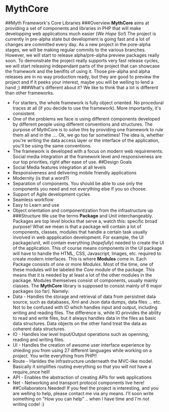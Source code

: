 # MythCore
##Myth Framework's Core Libraries
###Overview
**MythCore** aims at providing a set of components and libraries in PHP that will make developping web applications much easier (*We Hope So!*)
The project is currently in pre-alpha state but development is going fast and a lot of changes are committed every day.
As a new project in the pore-alpha stages, we will be making regular commits to the various branches. However, we will start to release alpha/pre-alpha preview packages really soon.
To demonstrate the project really supports very fast release cycles, we will start releasing independant parts of the project that can showcase the framework and the benifits of using it.
Those pre-alpha and alpha releases are in no way production ready, but they are good to preview the project and if it peeks your interest, maybe you will be welling to lend a hand ;)
###What's different about it?
We like to think that a lot is different than other frameworks.
* For starters, the whole framework is fully object oriented.
No procedural traces at all (if you decide to use the framework). More importantly, it's consistent.
* One of the problems we face is using different components developed by different people using different conventions and structures.
The purpose of MythCore is to solve this by providing one framework to rule them all and in the .... Ok, we go too far sometimes!
The idea is, whether you're writing the data access layer or the interface of the application, you'll be using the same conventions.
* The framework is developed with a focus on modern web requirements. Social media integration at the framework level and responsiveness are our top priorities, right after ease of use.
##Design Goals
* Social Media features integration at all levels
* Responsiveness and delivering mobile friendly applications
* Modernity (is that a word?)
* Separation of components. You should be able to use only the components you need and not everything else if you so choose.
* Support of Agile development cycles
* Seamless workflow
* Easy to Learn and use
* Object orientation and componentization from the infrastructure up
###Structure
We use the terms **Package** and Unit interchangeably. Packages are top level blocks that serve a, watch this: specific broad purpose!
What we mean is that a package will contain a lot of components, classes, modules that handle a certain task usually involved in web appplication development. For example, the UI package/unit, will contain everything (*hopefully*) needed to create the UI of the application. This of course means components in the UI package will have to handle the HTML, CSS, Javascript, Images, etc. required to create modern interfaces.
This is where **Modules** come in. Each Package consists of one or more *Modules*. Most of the time, one of these modules will be labeled the *Core* module of the package. This means that it is needed by at least a lot of the other modules in the package.
Modules themselves consist of components, usually mainly classes.
The **MythCore** library is supposed to consist mainly of 6 major packages (so far). Namely:
* Data - Handles the storage and retrieval of data from persistnet data source, such as databases, Xml and Json data dumps, data files ... etc. Not to be confused with IO which handles input and output, including writing and reading files. The difference is, while IO provides the ability to read and write files, but it always handles data in the files as basic data structures. Data objects on the other hand treat the data as coherent data structures.
* IO - Handles low level Input/Output operations such as openning, reading and writing files.
* UI - Handles the creation of awsome user interface experience by shieding you from using 27 different languages while working on a project. You write everything from PHP!!
* Route - Hanldes the infrastructure underneath the MVC-like model. Basically it simplifies routing everything so that you will not have a require_once hell!
* API - Enables the abstraction of creating APIs for web applications
* Net - Networking and transport protocol components live here!
##Collaborators Needed!
If you feel the project is interesting, and you are welling to help, please contact me via any means. I'll soon write something on "How you can help" .. when I have time and I'm not writing code! :)